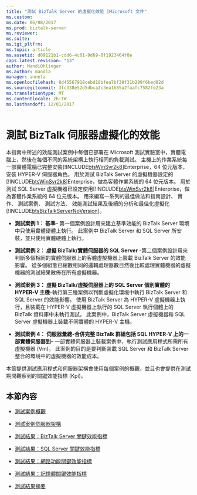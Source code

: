 ```yaml
---
title: "測試 BizTalk Server 的虛擬化效能 |Microsoft 文件"
ms.custom: 
ms.date: 06/08/2017
ms.prod: biztalk-server
ms.reviewer: 
ms.suite: 
ms.tgt_pltfrm: 
ms.topic: article
ms.assetid: d09121b1-cdd6-4c01-9d69-0f1923464f0e
caps.latest.revision: "13"
author: MandiOhlinger
ms.author: mandia
manager: anneta
ms.openlocfilehash: 8d45567918cebd18bfea7bf30f31b299f6bed02d
ms.sourcegitcommit: 3fc338e52d5dbca2c3ea1685a2faafc7582fe23a
ms.translationtype: MT
ms.contentlocale: zh-TW
ms.lasthandoff: 12/01/2017
---
```

# <a name="testing-biztalk-server-virtualization-performance"></a>測試 BizTalk 伺服器虛擬化的效能
本指南中所述的效能測試案例中每個已部署在 Microsoft 測試實驗室中，實體電腦上，然後在每個不同的系統架構上執行相同的負載測試。 主機上的作業系統每一部實體電腦已完整安裝[!INCLUDE[btsWinSvr2k8](../includes/btswinsvr2k8-md.md)]Enterprise，64 位元版本，安裝 HYPER-V 伺服器角色。 用於測試 BizTalk Server 的虛擬機器設定的[!INCLUDE[btsWinSvr2k8](../includes/btswinsvr2k8-md.md)]Enterprise，做為客體作業系統的 64 位元版本。 用於測試 SQL Server 虛擬機器已設定使用[!INCLUDE[btsWinSvr2k8](../includes/btswinsvr2k8-md.md)]Enterprise，做為客體作業系統的 64 位元版本。 用來編寫一系列的最佳做法和指南設計、 實作、 測試案例、 測試方法、 效能測試結果及後續的分析和最佳化虛擬化[!INCLUDE[btsBizTalkServerNoVersion](../includes/btsbiztalkservernoversion-md.md)]。  
  
-   **測試案例 1： 基準**– 第一個案例設計用來建立基準效能的 BizTalk Server 環境中只使用實體硬體上執行。 此案例中 BizTalk Server 和 SQL Server 所安裝，並只使用實體硬體上執行。  
  
-   **測試案例 2： 虛擬 BizTalk/實體伺服器的 SQL Server** -第二個案例設計用來判斷多個相同的實體伺服器上的客體虛擬機器上裝載 BizTalk Server 的效能影響。 從多個組態已總數相同的邏輯處理器數目然後比較處理實體機器的虛擬機器的測試結果散佈在所有虛擬機器。  
  
-   **測試案例 3： 虛擬 BizTalk/虛擬伺服器上的 SQL Server 個別實體的 HYPER-V 主機**-執行第三種案例以判斷虛擬化環境中執行 BizTalk Server 和 SQL Server 的效能影響。 使用 BizTalk Server 為 HYPER-V 虛擬機器上執行，且裝載在 HYPER-V 虛擬機器上執行的 SQL Server 執行個體上的 BizTalk 資料庫中未執行測試。 此案例中，BizTalk Server 虛擬機器和 SQL Server 虛擬機器上裝載不同實體的 HYPER-V 主機。  
  
-   **測試案例 4： 伺服器彙總-合併完整 BizTalk 群組包括 SQL HYPER-V 上的一部實體伺服器到**– 一部實體伺服器上裝載案例中，執行測試應用程式所需所有虛擬機器 (Vm)。 此案例的目的是要判斷裝載 SQL Server 和 BizTalk Server 整合的環境中的虛擬機器的效能成本。  
  
 本節提供測試應用程式和伺服器架構會使用每個案例的概觀，並且也會提供在測試期間觀察到的關鍵效能指標 (Kpi)。  
  
## <a name="in-this-section"></a>本節內容  
  
-   [測試案例概觀](../technical-guides/test-scenario-overview.md)  
  
-   [測試案例伺服器架構](../technical-guides/test-scenario-server-architecture.md)  
  
-   [測試結果：BizTalk Server 關鍵效能指標](../technical-guides/test-results-biztalk-server-key-performance-indicators.md)  
  
-   [測試結果：SQL Server 關鍵效能指標](../technical-guides/test-results-sql-server-key-performance-indicators.md)  
  
-   [測試結果：網路功能關鍵效能指標](../technical-guides/test-results-networking-key-performance-indicators.md)  
  
-   [測試結果：記憶體關鍵效能指標](../technical-guides/test-results-memory-key-performance-indicators.md)  
  
-   [測試結果摘要](../technical-guides/summary-of-test-results.md)